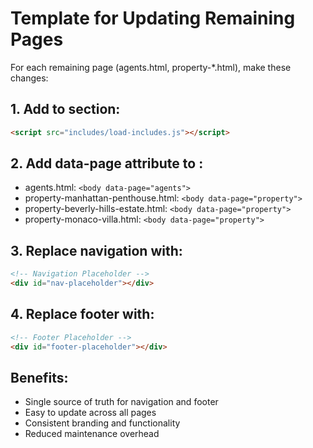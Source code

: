 # Template for Updating Remaining Pages

For each remaining page (agents.html, property-*.html), make these changes:

## 1. Add to <head> section:
```html
<script src="includes/load-includes.js"></script>
```

## 2. Add data-page attribute to <body>:
- agents.html: `<body data-page="agents">`
- property-manhattan-penthouse.html: `<body data-page="property">`
- property-beverly-hills-estate.html: `<body data-page="property">`
- property-monaco-villa.html: `<body data-page="property">`

## 3. Replace navigation with:
```html
<!-- Navigation Placeholder -->
<div id="nav-placeholder"></div>
```

## 4. Replace footer with:
```html
<!-- Footer Placeholder -->
<div id="footer-placeholder"></div>
```

## Benefits:
- Single source of truth for navigation and footer
- Easy to update across all pages
- Consistent branding and functionality
- Reduced maintenance overhead
